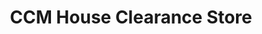 ---
title: "CCM House Clearance Store"
url: /cardigan-aberteifi/ccm-house-clearance-store/
shop: furniture
---